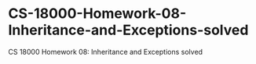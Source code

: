 # CS-18000-Homework-08-Inheritance-and-Exceptions-solved
CS 18000 Homework 08: Inheritance and Exceptions solved
